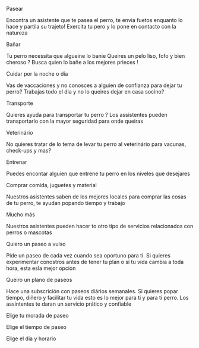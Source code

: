 Pasear


Encontra un asistente que te pasea el perro, te envia fuetos enquanto lo hace y partila su trajeto! Exercita tu pero y lo pone en contacto con la natureza 

Bañar

Tu perro necessita que algueine lo banie  Queires un pelo liso, fofo y bien cheroso ? Busca quien lo bañe a los mejores prieces !

Cuidar por la noche o día

Vas de vaccaciones y no conosces a alguien de confianza para dejar tu perro? Trabajas todo el dia y no lo queires dejar en casa socino?

Transporte

Quieres ayuda para transportar tu perro ? Los assistentes pueden transportarlo con la mayor seguridad para onde queiras

Veterinário

No quieres tratar de lo tema de levar tu perro al veterinário para vacunas, check-ups y mas? 

Entrenar

Puedes encontar alguien que entrene tu perro en los niveles que desejares

Comprar comida, juguetes y material

Nuestros asistentes saben de los mejores locales para comprar las cosas de tu perro, te ayudan popando tiempo y trabajo

Mucho más

Nuestros asistentes pueden hacer to otro tipo de servicios relacionados con perros o mascotas


Quiero un paseo a vulso

Pide un paseo de cada vez cuando sea oportuno para ti. Si quieres experimentar conostros antes de tener tu plan o si tu vida cambia a toda hora, esta esla mejor opcion

Queiro un plano de paseos

Hace una subscrición con paseos diários semanales. Si quieres popar tiempo, diñero y facilitar tu vida esto es lo mejor para ti y para ti perro. Los assintentes te daran un servicio prático y confiable

Elige tu morada de paseo

Elige el tiempo de paseo

Elige el dia y horario